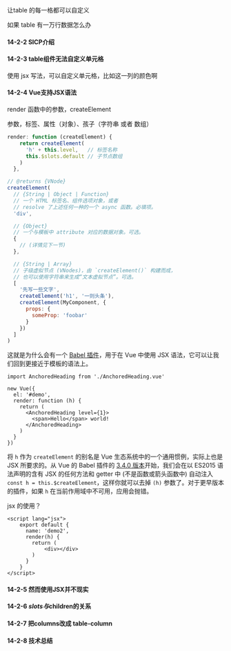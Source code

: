 让table 的每一格都可以自定义

如果 table 有一万行数据怎么办

#### 14-2-2 SICP介绍

#### 14-2-3 table组件无法自定义单元格

使用 jsx 写法，可以自定义单元格，比如这一列的颜色啊



#### 14-2-4 Vue支持JSX语法

render 函数中的参数，createElement

参数，标签、属性（对象）、孩子（字符串 或者 数组）

```js
render: function (createElement) {
    return createElement(
      'h' + this.level,   // 标签名称
      this.$slots.default // 子节点数组
    )
  },

// @returns {VNode}
createElement(
  // {String | Object | Function}
  // 一个 HTML 标签名、组件选项对象，或者
  // resolve 了上述任何一种的一个 async 函数。必填项。
  'div',

  // {Object}
  // 一个与模板中 attribute 对应的数据对象。可选。
  {
    // (详情见下一节)
  },

  // {String | Array}
  // 子级虚拟节点 (VNodes)，由 `createElement()` 构建而成，
  // 也可以使用字符串来生成“文本虚拟节点”。可选。
  [
    '先写一些文字',
    createElement('h1', '一则头条'),
    createElement(MyComponent, {
      props: {
        someProp: 'foobar'
      }
    })
  ]
)
```



这就是为什么会有一个 [Babel 插件](https://github.com/vuejs/jsx)，用于在 Vue 中使用 JSX 语法，它可以让我们回到更接近于模板的语法上。

```vue
import AnchoredHeading from './AnchoredHeading.vue'

new Vue({
  el: '#demo',
  render: function (h) {
    return (
      <AnchoredHeading level={1}>
        <span>Hello</span> world!
      </AnchoredHeading>
    )
  }
})
```

将 `h` 作为 `createElement` 的别名是 Vue 生态系统中的一个通用惯例，实际上也是 JSX 所要求的。从 Vue 的 Babel 插件的 [3.4.0 版本](https://github.com/vuejs/babel-plugin-transform-vue-jsx#h-auto-injection)开始，我们会在以 ES2015 语法声明的含有 JSX 的任何方法和 getter 中 (不是函数或箭头函数中) 自动注入 `const h = this.$createElement`，这样你就可以去掉 `(h)` 参数了。对于更早版本的插件，如果 `h` 在当前作用域中不可用，应用会抛错。



jsx 的使用？

```vue
<script lang="jsx">
  	export default {
      name: 'demo2',
      render(h) {
        return (
        	<div></div>
        )
      }
    }
</script>
```



#### 14-2-5  然而使用JSX并不现实

#### 14-2-6 $slots与$children的关系

#### 14-2-7 把columns改成 table-column

#### 14-2-8 技术总结

